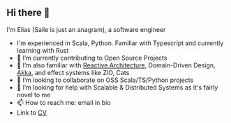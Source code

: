 ## Hi there 👋

I'm Elias (Saile is just an anagram), a software engineer

- I'm experienced in Scala, Python. Familiar with Typescript and currently learning with Rust
- 🔭 I’m currently contributing to Open Source Projects 
- 🌱 I’m also familiar with [Reactive Architecture](https://akkademy.akka.io/share/v1/gamification/assigned_badge/6fa00fc6-fedf-4dbe-9647-812dc5cc6369/shared?lang=en&t=1726001110934), Domain-Driven Design, [Akka](https://akkademy.akka.io/share/v1/gamification/assigned_badge/95b11c88-9c3d-4e86-a422-b283b2d33ae7/shared?lang=en&t=1726001077112), and effect systems like ZIO, Cats
- 👯 I’m looking to collaborate on OSS Scala/TS/Python projects
- 🤔 I’m looking for help with Scalable & Distributed Systems as it's fairly novel to me
- 📫 How to reach me: email in bio
- Link to [CV](https://docs.google.com/document/d/e/2PACX-1vSzbi_dXhUCDyAY5IR_L3sHe_EfbdfLMUcL8zEkwrtZFWDUByIo1e2JHHiz02kk28509Kp-JEbBLxom/pub)
